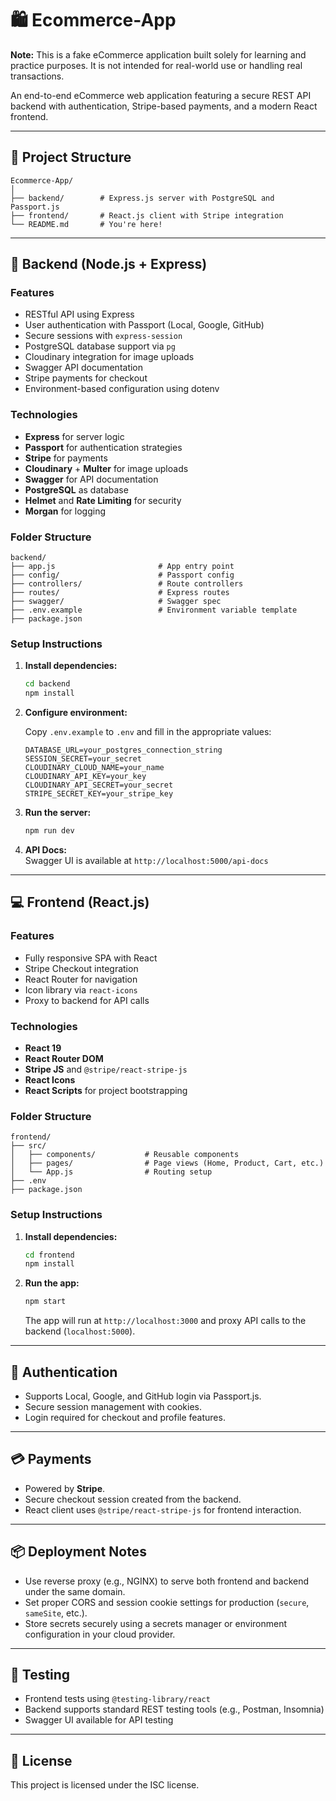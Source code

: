 
# 🛍️ Ecommerce-App

**Note:** This is a fake eCommerce application built solely for learning and practice purposes. It is not intended for real-world use or handling real transactions.

An end-to-end eCommerce web application featuring a secure REST API backend with authentication, Stripe-based payments, and a modern React frontend.

---

## 📁 Project Structure

```
Ecommerce-App/
│
├── backend/        # Express.js server with PostgreSQL and Passport.js
├── frontend/       # React.js client with Stripe integration
└── README.md       # You're here!
```

---

## 🔧 Backend (Node.js + Express)

### Features

- RESTful API using Express
- User authentication with Passport (Local, Google, GitHub)
- Secure sessions with `express-session`
- PostgreSQL database support via `pg`
- Cloudinary integration for image uploads
- Swagger API documentation
- Stripe payments for checkout
- Environment-based configuration using dotenv

### Technologies

- **Express** for server logic
- **Passport** for authentication strategies
- **Stripe** for payments
- **Cloudinary** + **Multer** for image uploads
- **Swagger** for API documentation
- **PostgreSQL** as database
- **Helmet** and **Rate Limiting** for security
- **Morgan** for logging

### Folder Structure

```
backend/
├── app.js                       # App entry point
├── config/                      # Passport config
├── controllers/                 # Route controllers
├── routes/                      # Express routes
├── swagger/                     # Swagger spec
├── .env.example                 # Environment variable template
├── package.json
```

### Setup Instructions

1. **Install dependencies:**

   ```bash
   cd backend
   npm install
   ```

2. **Configure environment:**

   Copy `.env.example` to `.env` and fill in the appropriate values:

   ```env
   DATABASE_URL=your_postgres_connection_string
   SESSION_SECRET=your_secret
   CLOUDINARY_CLOUD_NAME=your_name
   CLOUDINARY_API_KEY=your_key
   CLOUDINARY_API_SECRET=your_secret
   STRIPE_SECRET_KEY=your_stripe_key
   ```

3. **Run the server:**

   ```bash
   npm run dev
   ```

4. **API Docs:**  
   Swagger UI is available at `http://localhost:5000/api-docs`

---

## 💻 Frontend (React.js)

### Features

- Fully responsive SPA with React
- Stripe Checkout integration
- React Router for navigation
- Icon library via `react-icons`
- Proxy to backend for API calls

### Technologies

- **React 19**
- **React Router DOM**
- **Stripe JS** and `@stripe/react-stripe-js`
- **React Icons**
- **React Scripts** for project bootstrapping

### Folder Structure

```
frontend/
├── src/
│   ├── components/           # Reusable components
│   ├── pages/                # Page views (Home, Product, Cart, etc.)
│   └── App.js                # Routing setup
├── .env
├── package.json
```

### Setup Instructions

1. **Install dependencies:**

   ```bash
   cd frontend
   npm install
   ```

2. **Run the app:**

   ```bash
   npm start
   ```

   The app will run at `http://localhost:3000` and proxy API calls to the backend (`localhost:5000`).

---

## 🔐 Authentication

- Supports Local, Google, and GitHub login via Passport.js.
- Secure session management with cookies.
- Login required for checkout and profile features.

---

## 💳 Payments

- Powered by **Stripe**.
- Secure checkout session created from the backend.
- React client uses `@stripe/react-stripe-js` for frontend interaction.

---

## 📦 Deployment Notes

- Use reverse proxy (e.g., NGINX) to serve both frontend and backend under the same domain.
- Set proper CORS and session cookie settings for production (`secure`, `sameSite`, etc.).
- Store secrets securely using a secrets manager or environment configuration in your cloud provider.

---

## 🧪 Testing

- Frontend tests using `@testing-library/react`
- Backend supports standard REST testing tools (e.g., Postman, Insomnia)
- Swagger UI available for API testing

---

## 📄 License

This project is licensed under the ISC license.
